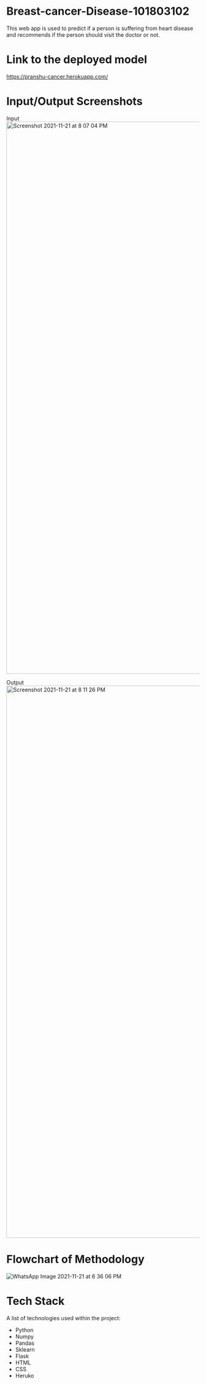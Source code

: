# Breast-cancer-Disease-101803102

This web app is used to predict if a person is suffering from heart disease and recommends if the person should visit the doctor or not.

# Link to the deployed model
https://pranshu-cancer.herokuapp.com/


# Input/Output Screenshots

Input 
<img width="1440" alt="Screenshot 2021-11-21 at 8 07 04 PM" src="https://user-images.githubusercontent.com/90909588/142766467-4147f0fc-bd35-466c-9c35-4c1d292be53c.png">


Output 
<img width="1440" alt="Screenshot 2021-11-21 at 8 11 26 PM" src="https://user-images.githubusercontent.com/90909588/142766464-1ec05af2-67ac-4a5b-a946-cc25c99f8d85.png">

# Flowchart of Methodology
![WhatsApp Image 2021-11-21 at 6 36 06 PM](https://user-images.githubusercontent.com/90909588/142766514-979b9946-636c-49d1-8bf3-87841a18367e.jpeg)

# Tech Stack

A list of technologies used within the project:
* Python
* Numpy
* Pandas
* Sklearn
* Flask
* HTML
* CSS
* Heruko


